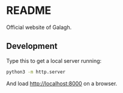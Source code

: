 # README

Official website of Galagh.

## Development

Type this to get a local server running:

```sh
python3 -m http.server
```

And load <http://localhost:8000> on a browser.
